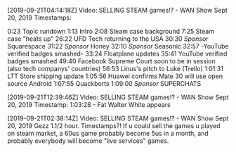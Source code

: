 [2019-09-21T04:14:18Z] Video: SELLING STEAM games!? - WAN Show Sept 20, 2019 
Timestamps:

0:23 Topic rundown
1:13 Intro
2:08 Steam case background
7:25 Steam case "heats up"
26:22 UFD Tech returning to the USA
30:30 *Sponsor* Squarespace
31:22 *Sponsor* Honey
32:10 *Sponsor* Seasonic
32:57 -YouTube verified badges smashed-
33:24 Floatplane updates
35:41 YouTube verified badges smashed
49:40 Facebook Supreme Court soon to be in session (also tech companys' countries)
56:53 Linus's pitch to Luke (Trello)
1:01:31 LTT Store shipping update
1:05:56 Huawei confirms Mate 30 will use open source Android
1:07:55 Quackborts
1:09:00 *Sponsor* SUPERCHATS

[2019-09-21T12:39:46Z] Video: SELLING STEAM games!? - WAN Show Sept 20, 2019 
Timestamp:
1:03:28 - Fat Walter White appears

[2019-09-21T02:38:14Z] Video: SELLING STEAM games!? - WAN Show Sept 20, 2019 
Gezz 1.1/2 hour. Timestamps?! If u could sell the games u played on steam market, a 60us game probably become 5us in a month, and probably everybody will become "live services" games.

